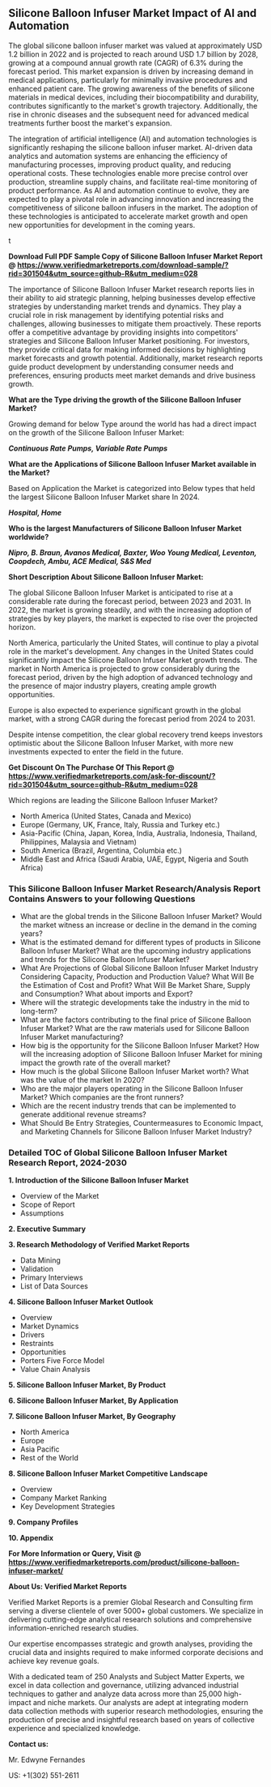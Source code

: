 <h2>Silicone Balloon Infuser Market Impact of AI and Automation</h2><p>The global silicone balloon infuser market was valued at approximately USD 1.2 billion in 2022 and is projected to reach around USD 1.7 billion by 2028, growing at a compound annual growth rate (CAGR) of 6.3% during the forecast period. This market expansion is driven by increasing demand in medical applications, particularly for minimally invasive procedures and enhanced patient care. The growing awareness of the benefits of silicone materials in medical devices, including their biocompatibility and durability, contributes significantly to the market's growth trajectory. Additionally, the rise in chronic diseases and the subsequent need for advanced medical treatments further boost the market's expansion.</p><p>The integration of artificial intelligence (AI) and automation technologies is significantly reshaping the silicone balloon infuser market. AI-driven data analytics and automation systems are enhancing the efficiency of manufacturing processes, improving product quality, and reducing operational costs. These technologies enable more precise control over production, streamline supply chains, and facilitate real-time monitoring of product performance. As AI and automation continue to evolve, they are expected to play a pivotal role in advancing innovation and increasing the competitiveness of silicone balloon infusers in the market. The adoption of these technologies is anticipated to accelerate market growth and open new opportunities for development in the coming years.</p>t</p><p id="" class=""><strong>Download Full PDF Sample Copy of Silicone Balloon Infuser Market Report @ <a href="https://www.verifiedmarketreports.com/download-sample/?rid=301504&utm_source=github-R&utm_medium=028" target="_blank">https://www.verifiedmarketreports.com/download-sample/?rid=301504&utm_source=github-R&utm_medium=028</a></strong></p><p>The importance of&nbsp;Silicone Balloon Infuser Market research reports lies in their ability to aid strategic planning, helping businesses develop effective strategies by understanding market trends and dynamics. They play a crucial role in risk management by identifying potential risks and challenges, allowing businesses to mitigate them proactively. These reports offer a competitive advantage by providing insights into competitors' strategies and Silicone Balloon Infuser Market positioning. For investors, they provide critical data for making informed decisions by highlighting market forecasts and growth potential. Additionally, market research reports guide product development by understanding consumer needs and preferences, ensuring products meet market demands and drive business growth.</p><p><strong>What are the&nbsp;Type driving the growth of the Silicone Balloon Infuser Market?</strong></p><p id="" class="">Growing demand for below Type around the world has had a direct impact on the growth of the Silicone Balloon Infuser Market:</p><em><strong>Continuous Rate Pumps, Variable Rate Pumps</strong></em></p><strong>What are the&nbsp;Applications&nbsp;of Silicone Balloon Infuser Market available in the Market?</strong></p><p id="" class="">Based on Application the Market is categorized into Below types that held the largest Silicone Balloon Infuser Market share In 2024.</p><em><strong>Hospital, Home</strong></em></p><strong>Who is the largest Manufacturers of Silicone Balloon Infuser Market worldwide?</strong></p><p><em><strong>Nipro, B. Braun, Avanos Medical, Baxter, Woo Young Medical, Leventon, Coopdech, Ambu, ACE Medical, S&S Med</strong></em></p><p id="" class=""><strong>Short Description About Silicone Balloon Infuser Market:</strong></p><p>The global Silicone Balloon Infuser Market is anticipated to rise at a considerable rate during the forecast period, between 2023 and 2031. In 2022, the market is growing steadily, and with the increasing adoption of strategies by key players, the market is expected to rise over the projected horizon.</p><p>North America, particularly the United States, will continue to play a pivotal role in the market's development. Any changes in the United States could significantly impact the Silicone Balloon Infuser Market growth trends. The market in North America is projected to grow considerably during the forecast period, driven by the high adoption of advanced technology and the presence of major industry players, creating ample growth opportunities.</p><p>Europe is also expected to experience significant growth in the global market, with a strong CAGR during the forecast period from 2024 to 2031.</p><p>Despite intense competition, the clear global recovery trend keeps investors optimistic about the Silicone Balloon Infuser Market, with more new investments expected to enter the field in the future.</p><p id="" class=""><strong>Get Discount On The Purchase Of This Report @ <a href="https://www.verifiedmarketreports.com/ask-for-discount/?rid=301504&utm_source=github-R&utm_medium=028" target="_blank">https://www.verifiedmarketreports.com/ask-for-discount/?rid=301504&utm_source=github-R&utm_medium=028</a></strong></p>Which regions are leading the Silicone Balloon Infuser Market?</p><ul><li>North America (United States, Canada and Mexico)</li><li>Europe (Germany, UK, France, Italy, Russia and Turkey etc.)</li><li>Asia-Pacific (China, Japan, Korea, India, Australia, Indonesia, Thailand, Philippines, Malaysia and Vietnam)</li><li>South America (Brazil, Argentina, Columbia etc.)</li><li>Middle East and Africa (Saudi Arabia, UAE, Egypt, Nigeria and South Africa)</li></ul><h3 id="" class="">This Silicone Balloon Infuser Market Research/Analysis Report Contains Answers to your following Questions</h3><ul><li>What are the global trends in the Silicone Balloon Infuser Market? Would the market witness an increase or decline in the demand in the coming years?</li><li>What is the estimated demand for different types of products in Silicone Balloon Infuser Market? What are the upcoming industry applications and trends for the Silicone Balloon Infuser Market?</li><li>What Are Projections of Global Silicone Balloon Infuser Market Industry Considering Capacity, Production and Production Value? What Will Be the Estimation of Cost and Profit? What Will Be Market Share, Supply and Consumption? What about imports and Export?</li><li>Where will the strategic developments take the industry in the mid to long-term?</li><li>What are the factors contributing to the final price of Silicone Balloon Infuser Market? What are the raw materials used for Silicone Balloon Infuser Market manufacturing?</li><li>How big is the opportunity for the Silicone Balloon Infuser Market? How will the increasing adoption of Silicone Balloon Infuser Market for mining impact the growth rate of the overall market?</li><li>How much is the global Silicone Balloon Infuser Market worth? What was the value of the market In 2020?</li><li>Who are the major players operating in the Silicone Balloon Infuser Market? Which companies are the front runners?</li><li>Which are the recent industry trends that can be implemented to generate additional revenue streams?</li><li>What Should Be Entry Strategies, Countermeasures to Economic Impact, and Marketing Channels for Silicone Balloon Infuser Market Industry?</li></ul><h3 id="" class="">Detailed TOC of Global Silicone Balloon Infuser Market Research Report, 2024-2030</h3><p id="" class=""><strong>1. Introduction of the Silicone Balloon Infuser Market</strong></p><ul><li>Overview of the Market</li><li>Scope of Report</li><li>Assumptions</li></ul><p id="" class=""><strong>2. Executive Summary</strong></p><p id="" class=""><strong>3. Research Methodology of Verified Market Reports</strong></p><ul><li>Data Mining</li><li>Validation</li><li>Primary Interviews</li><li>List of Data Sources</li></ul><p id="" class=""><strong>4. Silicone Balloon Infuser Market Outlook</strong></p><ul><li>Overview</li><li>Market Dynamics</li><li>Drivers</li><li>Restraints</li><li>Opportunities</li><li>Porters Five Force Model</li><li>Value Chain Analysis</li></ul><p id="" class=""><strong>5. Silicone Balloon Infuser Market, By Product</strong></p><p id="" class=""><strong>6. Silicone Balloon Infuser Market, By Application</strong></p><p id="" class=""><strong>7. Silicone Balloon Infuser Market, By Geography</strong></p><ul><li>North America</li><li>Europe</li><li>Asia Pacific</li><li>Rest of the World</li></ul><p id="" class=""><strong>8. Silicone Balloon Infuser Market Competitive Landscape</strong></p><ul><li>Overview</li><li>Company Market Ranking</li><li>Key Development Strategies</li></ul><p id="" class=""><strong>9. Company Profiles</strong></p><p id="" class=""><strong>10. Appendix</strong></p><p id="" class=""><strong>For More Information or Query, Visit @ <a href="https://www.verifiedmarketreports.com/product/silicone-balloon-infuser-market/" target="_blank">https://www.verifiedmarketreports.com/product/silicone-balloon-infuser-market/</a></strong></p><p id="" class=""><strong>About Us: Verified Market Reports</strong></p><p id="" class="">Verified Market Reports is a premier Global Research and Consulting firm serving a diverse clientele of over 5000+ global customers. We specialize in delivering cutting-edge analytical research solutions and comprehensive information-enriched research studies.</p><p id="" class="">Our expertise encompasses strategic and growth analyses, providing the crucial data and insights required to make informed corporate decisions and achieve key revenue goals.</p><p id="" class="">With a dedicated team of 250 Analysts and Subject Matter Experts, we excel in data collection and governance, utilizing advanced industrial techniques to gather and analyze data across more than 25,000 high-impact and niche markets. Our analysts are adept at integrating modern data collection methods with superior research methodologies, ensuring the production of precise and insightful research based on years of collective experience and specialized knowledge.</p><p id="" class=""><strong>Contact us:</strong></p><p id="" class="">Mr. Edwyne Fernandes</p><p id="" class="">US: +1(302) 551-2611</p>
